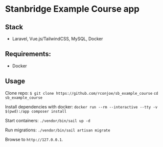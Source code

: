 # Stanbridge Example Course app

## Stack
- Laravel, Vue.js/TailwindCSS, MySQL, Docker

## Requirements:
- Docker

## Usage
Clone repo:
```$ git clone https://github.com/rconjoe/sb_example_course```
```cd sb_example_course```

Install dependencies with docker:
```docker run --rm --interactive --tty -v $(pwd):/app composer install```

Start containers:
```./vendor/bin/sail up -d```

Run migrations:
```./vendor/bin/sail artisan migrate```

Browse to `http://127.0.0.1`.

